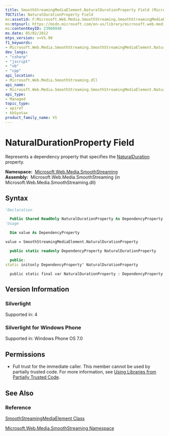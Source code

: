 ```yaml
---
title: SmoothStreamingMediaElement.NaturalDurationProperty Field (Microsoft.Web.Media.SmoothStreaming)
TOCTitle: NaturalDurationProperty Field
ms:assetid: F:Microsoft.Web.Media.SmoothStreaming.SmoothStreamingMediaElement.NaturalDurationProperty
ms:mtpsurl: https://msdn.microsoft.com/en-us/library/microsoft.web.media.smoothstreaming.smoothstreamingmediaelement.naturaldurationproperty(v=VS.90)
ms:contentKeyID: 23960948
ms.date: 05/02/2012
mtps_version: v=VS.90
f1_keywords:
- Microsoft.Web.Media.SmoothStreaming.SmoothStreamingMediaElement.NaturalDurationProperty
dev_langs:
- "csharp"
- "jscript"
- "vb"
- "cpp"
api_location:
- Microsoft.Web.Media.SmoothStreaming.dll
api_name:
- Microsoft.Web.Media.SmoothStreaming.SmoothStreamingMediaElement.NaturalDurationProperty
api_type:
- Managed
topic_type:
- apiref
- kbSyntax
product_family_name: VS
---
```


# NaturalDurationProperty Field

Represents a dependency property that specifies the [NaturalDuration](smoothstreamingmediaelement-naturalduration-property-microsoft-web-media-smoothstreaming_1.md) property.

**Namespace:**  [Microsoft.Web.Media.SmoothStreaming](microsoft-web-media-smoothstreaming-namespace_1.md)  
**Assembly:**  Microsoft.Web.Media.SmoothStreaming (in Microsoft.Web.Media.SmoothStreaming.dll)

## Syntax

```vb
'Declaration

  Public Shared ReadOnly NaturalDurationProperty As DependencyProperty
'Usage

  Dim value As DependencyProperty

value = SmoothStreamingMediaElement.NaturalDurationProperty
```

```csharp
  public static readonly DependencyProperty NaturalDurationProperty
```

```cpp
  public:
static initonly DependencyProperty^ NaturalDurationProperty
```

```jscript
  public static final var NaturalDurationProperty : DependencyProperty
```

## Version Information

### Silverlight

Supported in: 4  

### Silverlight for Windows Phone

Supported in: Windows Phone OS 7.0  

## Permissions

  - Full trust for the immediate caller. This member cannot be used by partially trusted code. For more information, see [Using Libraries from Partially Trusted Code](https://msdn.microsoft.com/library/8skskf63).

## See Also

### Reference

[SmoothStreamingMediaElement Class](smoothstreamingmediaelement-class-microsoft-web-media-smoothstreaming_1.md)

[Microsoft.Web.Media.SmoothStreaming Namespace](microsoft-web-media-smoothstreaming-namespace_1.md)

